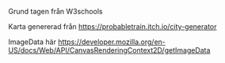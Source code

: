 Grund tagen från W3schools

Karta genererad från https://probabletrain.itch.io/city-generator

ImageData här https://developer.mozilla.org/en-US/docs/Web/API/CanvasRenderingContext2D/getImageData
